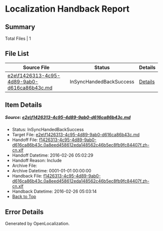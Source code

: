 # <a name='report-top'></a> Localization Handback Report

## Summary
 Total Files | 1

## File List
 Source File | Status | Details 
 ----------- | ------ | ------- 
 [e2e\f1426313-4c95-4d89-9ab0-d616ca86b43c.md](https://github.com/OpenLocalizationTest/oltest/blob/8553bfa514d8382b9d2a29650ee24bbbf01b29c2/e2e/f1426313-4c95-4d89-9ab0-d616ca86b43c.md) | InSyncHandedBackSuccess | [Details](#087cf94d71581ad499238e09a897783ba0341de38)

## Item Details
##### <a name='087cf94d71581ad499238e09a897783ba0341de38'></a> Source: [e2e\f1426313-4c95-4d89-9ab0-d616ca86b43c.md](https://github.com/OpenLocalizationTest/oltest/blob/8553bfa514d8382b9d2a29650ee24bbbf01b29c2/e2e/f1426313-4c95-4d89-9ab0-d616ca86b43c.md)
* Status: InSyncHandedBackSuccess
* Target File: [e2e\f1426313-4c95-4d89-9ab0-d616ca86b43c.md](https://github.com/OpenLocalizationTestOrg/oltest.zh-cn/blob/e64582b7204eca5f7db5328b83353f1c1a31b45d/e2e/f1426313-4c95-4d89-9ab0-d616ca86b43c.md)
* Handoff File: [f1426313-4c95-4d89-9ab0-d616ca86b43c.0a8eed458612eda148562c46b5ec8fb9fc84407f.zh-cn.xlf](https://github.com/OpenLocalizationTestOrg/olhandoff/blob/60f32c133630c476ca00b2d56bfc58884216ee35/ol-handoff/OpenLocalizationTestOrg/oltest.zh-cn/terryjin/ht/f1426313-4c95-4d89-9ab0-d616ca86b43c.0a8eed458612eda148562c46b5ec8fb9fc84407f.zh-cn.xlf)
* Handoff Datetime: 2016-02-26 05:02:29
* Handoff Reason: Include
* Archive File: 
* Archive Datetime: 0001-01-01 00:00:00
* Handback File: [f1426313-4c95-4d89-9ab0-d616ca86b43c.0a8eed458612eda148562c46b5ec8fb9fc84407f.zh-cn.xlf](https://github.com/OpenLocalizationTestOrg/olhandback/blob/5877d95d673dc4755e6173e124e5e74844df27e5/ol-handback/OpenLocalizationTestOrg/oltest.zh-cn/terryjin/ht/f1426313-4c95-4d89-9ab0-d616ca86b43c.0a8eed458612eda148562c46b5ec8fb9fc84407f.zh-cn.xlf)
* Handback Datetime: 2016-02-26 05:03:14
* [Back to Top](#report-top)


## Error Details

Generated by OpenLocalization.
